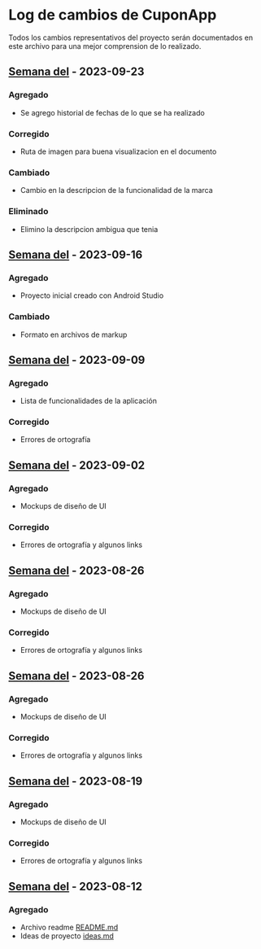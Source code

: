 # Log de cambios de CuponApp

Todos los cambios representativos del proyecto serán documentados en este archivo para una mejor comprension de lo realizado.

 ## [Semana del]() - 2023-09-23

### Agregado

- Se agrego historial de fechas de lo que se ha realizado

### Corregido

- Ruta de imagen para buena visualizacion en el documento

### Cambiado

- Cambio en la descripcion de la funcionalidad de la marca

### Eliminado

- Elimino la descripcion ambigua que tenia

## [Semana del]() - 2023-09-16

### Agregado

- Proyecto inicial creado con Android Studio

### Cambiado

- Formato en archivos de markup

## [Semana del]() - 2023-09-09

### Agregado

- Lista de funcionalidades de la aplicación

### Corregido

- Errores de ortografía

## [Semana del]() - 2023-09-02

### Agregado

- Mockups de diseño de UI

### Corregido

- Errores de ortografía y algunos links

## [Semana del]() - 2023-08-26

### Agregado

- Mockups de diseño de UI

### Corregido

- Errores de ortografía y algunos links

## [Semana del]() - 2023-08-26

### Agregado

- Mockups de diseño de UI

### Corregido

- Errores de ortografía y algunos links

## [Semana del]() - 2023-08-19

### Agregado

- Mockups de diseño de UI

### Corregido

- Errores de ortografía y algunos links


## [Semana del]() - 2023-08-12

### Agregado

- Archivo readme  [README.md](../README.md)
- Ideas de proyecto [ideas.md](ideas.md)

